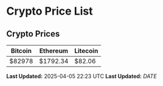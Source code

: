 # Crypto Price List

## Crypto Prices
| Bitcoin | Ethereum | Litecoin |
| ------- | -------- | -------- |
| $82978 | $1792.34 | $82.06 |
**Last Updated:** 2025-04-05 22:23 UTC
**Last Updated:** $DATE$
